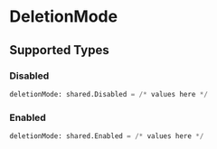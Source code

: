 # DeletionMode


## Supported Types

### Disabled

```python
deletionMode: shared.Disabled = /* values here */
```

### Enabled

```python
deletionMode: shared.Enabled = /* values here */
```

